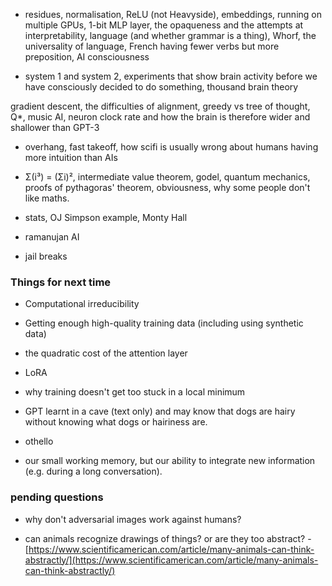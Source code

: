 + residues, normalisation, ReLU (not Heavyside), embeddings,
running on multiple GPUs, 1-bit MLP layer, the opaqueness and the attempts at
interpretability, language (and whether grammar is a thing), Whorf,
the universality of language, French having fewer verbs but more preposition,
AI consciousness

+ system 1 and system 2, experiments that show brain activity
before we have consciously decided to do something,
thousand brain theory

gradient descent, the difficulties of alignment,
greedy vs tree of thought, Q*, music AI, neuron clock rate
and how the brain is therefore wider and shallower than GPT-3

+ overhang, fast takeoff, how scifi is usually wrong about humans having
more intuition than AIs

+ Σ(i³) = (Σi)², intermediate value theorem, godel, quantum mechanics,
proofs of pythagoras' theorem, obviousness, why some people don't like maths.

+ stats, OJ Simpson example, Monty Hall

+ ramanujan AI

+ jail breaks

### Things for next time

+ Computational irreducibility

+ Getting enough high-quality training data (including using synthetic data)

+ the quadratic cost of the attention layer

+ LoRA

+ why training doesn't get too stuck in a local minimum

+ GPT learnt in a cave (text only) and may know that dogs are
hairy without knowing what dogs or hairiness are.

+ othello

+ our small working memory, but our ability to integrate new information
(e.g. during a long conversation).

### pending questions

+ why don't adversarial images work against humans?

+ can animals recognize drawings of things?  or are they too abstract? -
[https://www.scientificamerican.com/article/many-animals-can-think-abstractly/](https://www.scientificamerican.com/article/many-animals-can-think-abstractly/)
